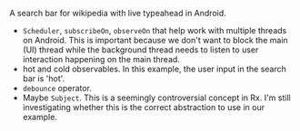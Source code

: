 A search bar for wikipedia with live typeahead in Android. 

* `Scheduler`, `subscribeOn`, `observeOn` that help work with multiple threads on Android. This is important because we don't want to block the main (UI) thread while the background thread needs to listen to user interaction happening on the main thread. 
* hot and cold observables. In this example, the user input in the search bar is 'hot'. 
* `debounce` operator.
* Maybe `Subject`. This is a seemingly controversial concept in Rx. I'm still investigating whether this is the correct abstraction to use in our example.

